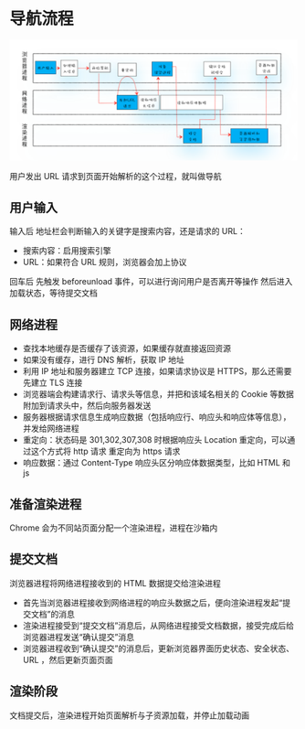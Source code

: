 # 导航流程

![5-1](./img/5-1.jpg)

用户发出 URL 请求到页面开始解析的这个过程，就叫做导航

## 用户输入

输入后 地址栏会判断输入的关键字是搜索内容，还是请求的 URL：

- 搜索内容：启用搜索引擎
- URL：如果符合 URL 规则，浏览器会加上协议

回车后 先触发 beforeunload 事件，可以进行询问用户是否离开等操作
然后进入加载状态，等待提交文档

## 网络进程

- 查找本地缓存是否缓存了该资源，如果缓存就直接返回资源
- 如果没有缓存，进行 DNS 解析，获取 IP 地址
- 利用 IP 地址和服务器建立 TCP 连接，如果请求协议是 HTTPS，那么还需要先建立 TLS 连接
- 浏览器端会构建请求行、请求头等信息，并把和该域名相关的 Cookie 等数据附加到请求头中，然后向服务器发送
- 服务器根据请求信息生成响应数据（包括响应行、响应头和响应体等信息），并发给网络进程
- 重定向：状态码是 301,302,307,308 时根据响应头 Location 重定向，可以通过这个方式将 http 请求 重定向为 https 请求
- 响应数据：通过 Content-Type 响应头区分响应体数据类型，比如 HTML 和 js

## 准备渲染进程

Chrome 会为不同站页面分配一个渲染进程，进程在沙箱内

## 提交文档

浏览器进程将网络进程接收到的 HTML 数据提交给渲染进程

- 首先当浏览器进程接收到网络进程的响应头数据之后，便向渲染进程发起“提交文档”的消息
- 渲染进程接受到“提交文档”消息后，从网络进程接受文档数据，接受完成后给浏览器进程发送“确认提交”消息
- 浏览器进程收到“确认提交”的消息后，更新浏览器界面历史状态、安全状态、URL ，然后更新页面页面

## 渲染阶段

文档提交后，渲染进程开始页面解析与子资源加载，并停止加载动画
